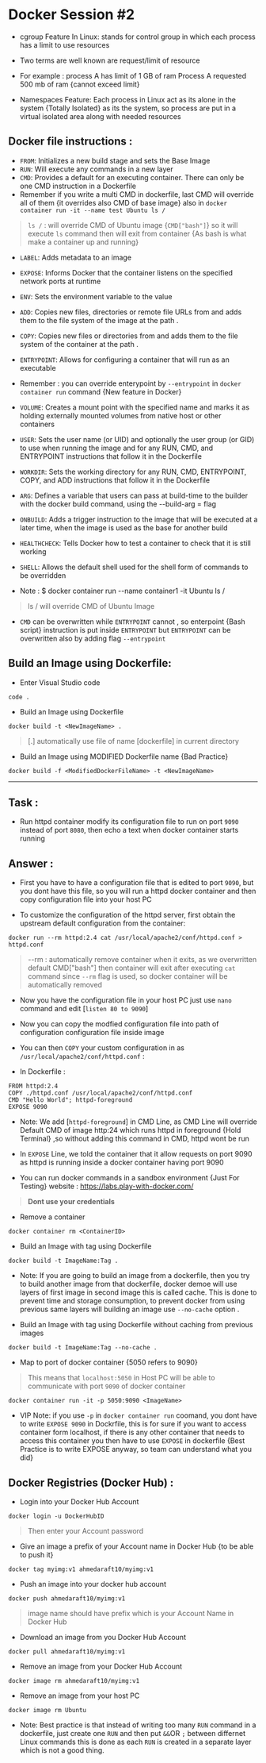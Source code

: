 # Docker Session #2


- cgroup Feature In Linux: stands for control group in which each process has a limit
to use resources
- Two terms are well known are request/limit of resource
- For example : process A has limit of 1 GB of ram
Process A requested 500 mb of ram {cannot exceed limit}

- Namespaces Feature: Each process in Linux act as its alone in the
system {Totally Isolated} as its the system, so process are put in
a virtual isolated area along with needed resources


Docker file instructions :
---------------------------

- ```FROM```: Initializes a new build stage and sets the Base Image
- ```RUN```: Will execute any commands in a new layer
- ```CMD```: Provides a default for an executing container. There can only be one
CMD instruction in a Dockerfile
- Remember if you write a multi CMD in dockerfile,
last CMD will override all of them {it overrides also CMD of base image}
also in ```docker container run -it --name test Ubuntu ls /```
> ```ls /``` : will override CMD of Ubuntu image {```CMD["bash"]```} so it will execute ```ls``` command
then will exit from container {As bash is what make a container up and running}
- ```LABEL```: Adds metadata to an image
- ```EXPOSE```: Informs Docker that the container listens on the specified network ports at runtime
- ```ENV```: Sets the environment variable <key> to the value <value>
- ```ADD```: Copies new files, directories or remote file URLs from <src> and adds them to the file system of the image at the path <dest>.
- ```COPY```: Copies new files or directories from <src> and adds them to the file system of the container at the path <dest>.
- ```ENTRYPOINT```: Allows for configuring a container that will run as an executable
- Remember : you can override enterypoint by ```--entrypoint``` in ```docker container run``` command {New feature in Docker}
- ```VOLUME```: Creates a mount point with the specified name and marks it as holding externally mounted volumes from native host or other containers


- ```USER```: Sets the user name (or UID) and optionally the user group (or GID) to use when running the image and for any RUN, CMD,
and ENTRYPOINT instructions that follow it in the Dockerfile
- ```WORKDIR```: Sets the working directory for any RUN, CMD, ENTRYPOINT, COPY, and ADD instructions that follow it in the Dockerfile
- ```ARG```: Defines a variable that users can pass at build-time to the builder with the docker build command, using the --build-arg <varname>=<value> flag
- ```ONBUILD```: Adds a trigger instruction to the image that will be executed at a later time, when the image is used as the base for another build
- ```HEALTHCHECK```: Tells Docker how to test a container to check that it is still working
- ```SHELL```: Allows the default shell used for the shell form of commands to be overridden

- Note : $ docker container run --name container1 -it Ubuntu ls /
> ls / will override CMD of Ubuntu Image
- ```CMD``` can be overwritten while ```ENTRYPOINT``` cannot , so enterpoint {Bash script} instruction is put inside ```ENTRYPOINT```
but ```ENTRYPOINT``` can be overwritten also by adding flag ```--entrypoint```



Build an Image using Dockerfile:
--------------------------------

- Enter Visual Studio code
```
code .
```

- Build an Image using Dockerfile
```
docker build -t <NewImageName> .
```
>[.] automatically use file of name [dockerfile] in current directory


- Build an Image using MODIFIED Dockerfile name {Bad Practice}
```
docker build -f <ModifiedDockerFileName> -t <NewImageName>
```

-----
Task :
-----

- Run httpd container modify its configuration file to run on port ```9090```
instead of port ```8080```, then echo a text when docker container starts running

Answer :
-------

- First you have to have a configuration file that is edited to port ```9090```, but you dont
have this file, so you will run a httpd docker container and then copy configuration file
into your host PC

- To customize the configuration of the httpd server, first obtain the upstream default configuration from the container:
```
docker run --rm httpd:2.4 cat /usr/local/apache2/conf/httpd.conf > httpd.conf
```
> --rm : automatically remove container when it exits, as we overwritten default
CMD["bash"] then container will exit after executing ```cat``` command since ```--rm```
flag is used, so docker container will be automatically removed
  
- Now you have the configuration file in your host PC just use ```nano``` command and edit [```listen 80 to 9090```]

- Now you can copy the modfied configuration file into path of configuration configuration file
inside image
- You can then ```COPY``` your custom configuration in as ```/usr/local/apache2/conf/httpd.conf``` :

- In Dockerfile :
```
FROM httpd:2.4
COPY ./httpd.conf /usr/local/apache2/conf/httpd.conf
CMD "Hello World"; httpd-foreground
EXPOSE 9090
```

- Note: We add [```httpd-foreground```] in CMD Line, as CMD Line will override
Default CMD of image http:24 which runs httpd in foreground {Hold Terminal}
,so without adding this command in CMD, httpd wont be run

- In ```EXPOSE``` Line, we told the container that it allow requests on port 9090
as httpd is running inside a docker container having port 9090


- You can run docker commands in a sandbox environment {Just For Testing}
website : https://labs.play-with-docker.com/
> **Dont use your credentials**


- Remove a container
```
docker container rm <ContainerID>
```

- Build an Image with tag using Dockerfile
```
docker build -t ImageName:Tag .
```
  
- Note: If you are going to build an image from a dockerfile, then you try to
build another image from that dockerfile, docker demoe will use layers of
first image in second image this is called cache. This is done to prevent time
and storage consumption, to prevent docker from using previous same layers will building
an image use ```--no-cache``` option .


- Build an Image with tag using Dockerfile without caching from previous images
```
docker build -t ImageName:Tag --no-cache .
```

- Map to port of docker container {5050 refers to 9090}
> This means that ```localhost:5050``` in Host PC will be able to communicate
with port ```9090``` of docker container
```
docker container run -it -p 5050:9090 <ImageName>
```

- VIP Note: if you use ```-p``` in ```docker container run``` coomand, you dont have to write
```EXPOSE 9090``` in Dockrfile, this is for sure if you want to access container
form localhost, if there is any other container that needs to access this container
you then have to use ```EXPOSE``` in dockerfile
{Best Practice is to write EXPOSE anyway, so team can understand what you did}


  
Docker Registries (Docker Hub) :
--------------------------------
  
- Login into your Docker Hub Account
```
docker login -u DockerHubID
```
> Then enter your Account password

- Give an image a prefix of your Account name in Docker Hub {to be able to push it}
```
docker tag myimg:v1 ahmedaraft10/myimg:v1
```
  
- Push an image into your docker hub account
```
docker push ahmedaraft10/myimg:v1
```
> image name should have prefix which is your Account Name in Docker Hub


- Download an image from you Docker Hub Account
```
docker pull ahmedaraft10/myimg:v1
```


- Remove an image from your Docker Hub Account
```
docker image rm ahmedaraft10/myimg:v1
```
  
- Remove an image from your host PC
```
docker image rm Ubuntu
```
  
- Note: Best practice is that instead of writing too many ```RUN``` command in
a dockerfile, just create one ```RUN``` and then put ```&&```OR ```;``` between differnet Linux commands
this is done as each ```RUN``` is created in a separate layer which is not a good thing.
